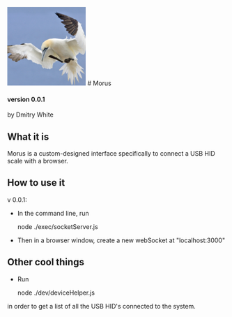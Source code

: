 ![Morus Logo](https://github.com/dmitrydwhite/morus/blob/master/icons/apple-icon-180x180.png?raw=true) # Morus
#### version 0.0.1
by Dmitry White

## What it is
Morus is a custom-designed interface specifically to connect a USB HID scale with a browser.

## How to use it
v 0.0.1: 
* In the command line, run

    node ./exec/socketServer.js

* Then in a browser window, create a new webSocket at "localhost:3000"

## Other cool things
* Run 

    node ./dev/deviceHelper.js

in order to get a list of all the USB HID's connected to the system.




